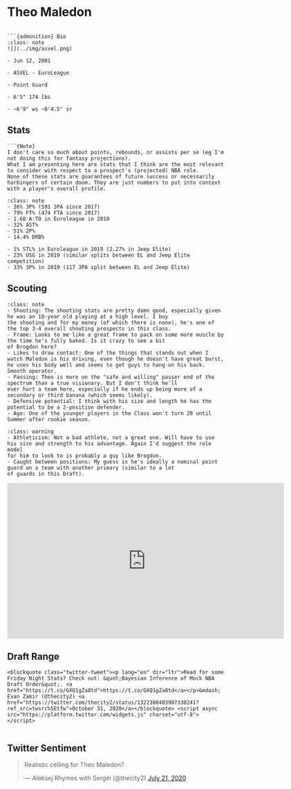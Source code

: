 Theo Maledon
===
```{image} ../img/theo_maledon.jpg
```

```{margin}
```{admonition} Bio
:class: note
![](../img/asvel.png)

- Jun 12, 2001

- ASVEL - EuroLeague

- Point Guard

- 6'5" 174 lbs

- ~6'9" ws ~8'4.5" sr
```

## Stats
```{margin}
```{Note}
I don't care so much about points, rebounds, or assists per se (eg I'm not doing this for fantasy projections). 
What I am presenting here are stats that I think are the most relevant to consider with respect to a prospect's (projected) NBA role.
None of these stats are guarantees of future success or necessarily harbingers of certain doom. They are just numbers to put into context with a player's overall profile.
```

```{admonition} Noteworthy
:class: note
- 36% 3P% (591 3PA since 2017)
- 79% FT% (474 FTA since 2017)
- 1.68 A:TO in Euroleague in 2019
- 32% AST%
- 51% 2P% 
- 14.4% DRB%
```

```{Caution}
- 1% STL% in Euroleague in 2019 (2.27% in Jeep Elite)
- 23% USG in 2019 (similar splits between EL and Jeep Elite competition)
- 33% 3P% in 2019 (117 3PA split between EL and Jeep Elite)
```

## Scouting
```{admonition} Strengths
:class: note
- Shooting: The shooting stats are pretty damn good, especially given he was an 18-year old playing at a high level. I buy 
the shooting and for my money (of which there is none), he's one of the top 3-4 overall shooting prospects in this class.
- Frame: Looks to me like a great frame to pack on some more muscle by the time he's fully baked. Is it crazy to see a bit
of Brogdon here?
- Likes to draw contact: One of the things that stands out when I watch Maledon is his driving, even though he doesn't have great burst,
he uses his body well and seems to get guys to hang on his back. Smooth operator.
- Passing: Theo is more on the "safe and willing" passer end of the spectrum than a true visionary. But I don't think he'll 
ever hurt a team here, especially if he ends up being more of a secondary or third banana (which seems likely).
- Defensive potential: I think with his size and length he has the potential to be a 2-position defender. 
- Age: One of the younger players in the Class won't turn 20 until Summer after rookie season.
``` 

```{admonition} Weaknesses
:class: warning
- Athleticism: Not a bad athlete, not a great one. Will have to use his size and strength to his advantage. Again I'd suggest the role model
for him to look to is probably a guy like Brogdon.
- Caught between positions: My guess is he's ideally a nominal point guard on a team with another primary (similar to a lot 
of guards in this Draft). 
```

<iframe width="640" height="360" src="https://www.youtube.com/embed/CFOF4ak-cBc" frameborder="0" allow="accelerometer; autoplay; encrypted-media; gyroscope; picture-in-picture" allowfullscreen></iframe>

## Draft Range
```{margin}
<blockquote class="twitter-tweet"><p lang="en" dir="ltr">Read for some Friday Night Stats? Check out: &quot;Bayesian Inference of Mock NBA Draft Order&quot;. <a href="https://t.co/GXQ1gZa8td">https://t.co/GXQ1gZa8td</a></p>&mdash; Evan Zamir (@thecity2) <a href="https://twitter.com/thecity2/status/1322380403907338241?ref_src=twsrc%5Etfw">October 31, 2020</a></blockquote> <script async src="https://platform.twitter.com/widgets.js" charset="utf-8"></script>
```

```{image} ../plrange/theo_maledon.png
```

## Twitter Sentiment

<blockquote class="twitter-tweet"><p lang="en" dir="ltr">Realistic ceiling for Theo Maledon?</p>&mdash; Aleksej Rhymes with Sergei (@thecity2) <a href="https://twitter.com/thecity2/status/1285583494299541504?ref_src=twsrc%5Etfw">July 21, 2020</a></blockquote> <script async src="https://platform.twitter.com/widgets.js" charset="utf-8"></script>